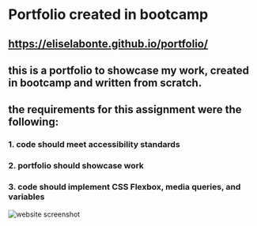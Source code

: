 # Portfolio created in bootcamp

## https://eliselabonte.github.io/portfolio/

## this is a portfolio to showcase my work, created in bootcamp and written from scratch.

## the requirements for this assignment were the following:

### 1. code should meet accessibility standards
### 2. portfolio should showcase work
### 3. code should implement CSS Flexbox, media queries, and variables

![website screenshot](https://github.com/[eliselabonte]/[portfolio]/assets/[main]/portfolio-img.jpg?raw=true)
